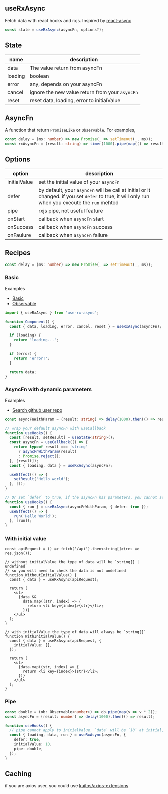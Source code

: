 ## useRxAsync

Fetch data with react hooks and rxjs. Inspired by [react-async](https://github.com/async-library/react-async)

```js
const state = useRxAsync(asyncFn, options?);
```

## State

| name    | description                                     |
| ------- | ----------------------------------------------- |
| data    | The value return from asyncFn                   |
| loading | boolean                                         |
| error   | any, depends on your asyncFn                    |
| cancel  | ignore the new value return from your `asyncFn` |
| reset   | reset data, loading, error to initialValue      |

## AsyncFn

A function that return `PromiseLike` or `Observable`. For examples,

```ts
const delay = (ms: number) => new Promise(_ => setTimeout(_, ms));
const rxAsyncFn = (result: string) => timer(1000).pipe(map(() => result));
```

## Options

| option       | description                                                                                                                                      |
| ------------ | ------------------------------------------------------------------------------------------------------------------------------------------------ |
| initialValue | set the initial value of your `asyncFn`                                                                                                          |
| defer        | by default, your `asyncFn` will be call at initial or it changed. if you set `defer` to true, it will only run when you execute the `run` mehtod |
| pipe         | rxjs pipe, not useful feature                                                                                                                    |
| onStart      | callback when `asyncFn` start                                                                                                                    |
| onSuccess    | callback when `asyncFn` success                                                                                                                  |
| onFaulure    | callback when `asyncFn` failure                                                                                                                  |

## Recipes

```ts
const delay = (ms: number) => new Promise(_ => setTimeout(_, ms));
```

### Basic

Examples

- [Basic](https://stackblitz.com/edit/use-rx-async-basic)
- [Observable](https://stackblitz.com/edit/use-rx-async-observable)

```js
import { useRxAsync } from 'use-rx-async';

function Component() {
  const { data, loading, error, cancel, reset } = useRxAsync(asyncFn);

  if (loading) {
    return 'loading...';
  }

  if (error) {
    return 'error!';
  }

  return data;
}
```

### AsyncFn with dynamic parameters

Examples

- [Search github user repo](https://stackblitz.com/edit/use-rx-async-dynamic)

```ts
const asyncFnWithParam = (result: string) => delay(1000).then(() => result);

// wrap your default asyncFn with useCallback
function useHooks() {
  const [result, setResult] = useState<string>();
  const asyncFn = useCallback(() => {
    return typeof result === 'string'
      ? asyncFnWithParam(result)
      : Promise.reject();
  }, [result]);
  const { loading, data } = useRxAsync(asyncFn);

  useEffect(() => {
    setResult('Hello world');
  }, []);
}

// Or set `defer` to true, if the asyncFn has parameters, you cannot set defer to false / undefined.
function useHooks() {
  const { run } = useRxAsync(asyncFnWithParam, { defer: true });
  useEffect(() => {
    run('Hello World');
  }, [run]);
}
```

### With initial value

```tsx
const apiRequest = () => fetch('/api').then<string[]>(res => res.json());

// without initialValue the type of data will be `string[] | undefined`
// so you will need to check the data is not undefined
function WithoutInitialValue() {
  const { data } = useRxAsync(apiRequest);

  return (
    <ul>
      {data &&
        data.map((str, index) => {
          return <li key={index}>{str}</li>;
        })}
    </ul>
  );
}

// with initialValue the type of data will always be `string[]`
function WithInitialValue() {
  const { data } = useRxAsync(apiRequest, {
    initialValue: [],
  });

  return (
    <ul>
      {data.map((str, index) => {
        return <li key={index}>{str}</li>;
      })}
    </ul>
  );
}
```

### Pipe

```ts
const double = (ob: Observable<number>) => ob.pipe(map(v => v * 2));
const asyncFn = (result: number) => delay(1000).then(() => result);

function useHooks() {
  // pipe cannot apply to initialValue. `data` will be `10` at initial, util next asyncFn success
  const { loading, data, run } = useRxAsync(asyncFn, {
    defer: true,
    initialValue: 10,
    pipe: double,
  });
}
```

## Caching

if you are axios user, you could use [kuitos/axios-extensions](https://github.com/kuitos/axios-extensions)
